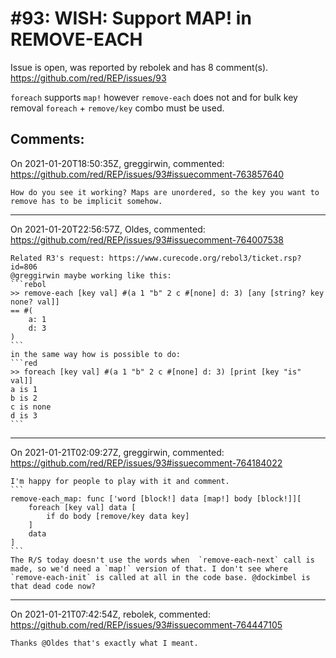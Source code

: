 
#93: WISH: Support MAP! in REMOVE-EACH
================================================================================
Issue is open, was reported by rebolek and has 8 comment(s).
<https://github.com/red/REP/issues/93>

`foreach` supports `map!` however `remove-each` does not and for bulk key removal `foreach` + `remove/key` combo must be used.


Comments:
--------------------------------------------------------------------------------

On 2021-01-20T18:50:35Z, greggirwin, commented:
<https://github.com/red/REP/issues/93#issuecomment-763857640>

    How do you see it working? Maps are unordered, so the key you want to remove has to be implicit somehow.

--------------------------------------------------------------------------------

On 2021-01-20T22:56:57Z, Oldes, commented:
<https://github.com/red/REP/issues/93#issuecomment-764007538>

    Related R3's request: https://www.curecode.org/rebol3/ticket.rsp?id=806
    @greggirwin maybe working like this:
    ```rebol
    >> remove-each [key val] #(a 1 "b" 2 c #[none] d: 3) [any [string? key none? val]]
    == #(
        a: 1
        d: 3
    )
    ```
    in the same way how is possible to do:
    ```red
    >> foreach [key val] #(a 1 "b" 2 c #[none] d: 3) [print [key "is" val]]
    a is 1
    b is 2
    c is none
    d is 3
    ```

--------------------------------------------------------------------------------

On 2021-01-21T02:09:27Z, greggirwin, commented:
<https://github.com/red/REP/issues/93#issuecomment-764184022>

    I'm happy for people to play with it and comment. 
    ```
    remove-each_map: func ['word [block!] data [map!] body [block!]][
    	foreach [key val] data [
    		if do body [remove/key data key]
    	]
    	data
    ]
    ```
    The R/S today doesn't use the words when  `remove-each-next` call is made, so we'd need a `map!` version of that. I don't see where `remove-each-init` is called at all in the code base. @dockimbel is that dead code now?

--------------------------------------------------------------------------------

On 2021-01-21T07:42:54Z, rebolek, commented:
<https://github.com/red/REP/issues/93#issuecomment-764447105>

    Thanks @Oldes that's exactly what I meant.

